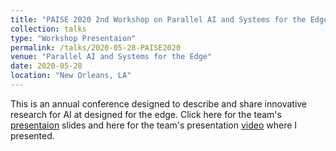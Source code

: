 ```yaml
---
title: "PAISE 2020 2nd Workshop on Parallel AI and Systems for the Edge"
collection: talks
type: "Workshop Presentaion"
permalink: /talks/2020-05-28-PAISE2020
venue: "Parallel AI and Systems for the Edge"
date: 2020-05-28
location: "New Orleans, LA"
---
```


This is an annual conference designed to describe and share innovative research for AI at designed for the edge. Click here for the team's [presentaion](https://www.mcs.anl.gov/research/projects/waggle/cfp/slides/2020/PAISE2020-P4.pdf) slides and here for the team's presentation [video](https://www.youtube.com/watch?v=KJ1-lCf0u_g) where I presented.
